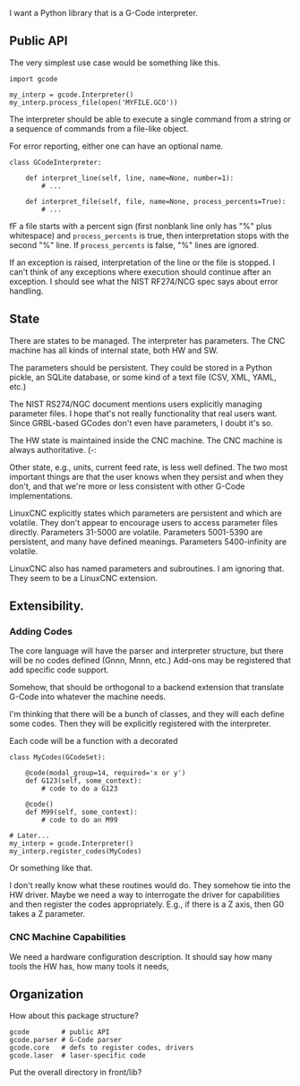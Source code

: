 I want a Python library that is a G-Code interpreter.

## Public API

The very simplest use case would be something like this.

    import gcode
    
    my_interp = gcode.Interpreter()
    my_interp.process_file(open('MYFILE.GCO'))

The interpreter should be able to execute a single command from a
string or a sequence of commands from a file-like object.

For error reporting, either one can have an optional name.

    class GCodeInterpreter:
    
        def interpret_line(self, line, name=None, number=1):
            # ...
        
        def interpret_file(self, file, name=None, process_percents=True):
            # ...

fF a file starts with a percent sign (first nonblank line only has "%"
plus whitespace) and `process_percents` is true, then interpretation
stops with the second "%" line.  If `process_percents` is false, "%"
lines are ignored.
        
If an exception is raised, interpretation of the line or the file is
stopped.  I can't think of any exceptions where execution should
continue after an exception.  I should see what the NIST RF274/NCG
spec says about error handling.

## State

There are states to be managed.  The interpreter has parameters.
The CNC machine has all kinds of internal state, both HW and SW.

The parameters should be persistent.  They could be stored in a Python
pickle, an SQLite database, or some kind of a text file (CSV, XML,
YAML, etc.)

The NIST RS274/NGC document mentions users explicitly managing
parameter files.  I hope that's not really functionality that real
users want.  Since GRBL-based GCodes don't even have parameters, I
doubt it's so.

The HW state is maintained inside the CNC machine.  The CNC machine
is always authoritative. (-:

Other state, e.g., units, current feed rate, is less well defined.
The two most important things are that the user knows when they
persist and when they don't, and that we're more or less consistent
with other G-Code implementations.

LinuxCNC explicitly states which parameters are persistent and which
are volatile.  They don't appear to encourage users to access
parameter files directly.  Parameters 31-5000 are volatile.
Parameters 5001-5390 are persistent, and many have defined meanings.
Parameters 5400-infinity are volatile.

LinuxCNC also has named parameters and subroutines.  I am ignoring
that.  They seem to be a LinuxCNC extension.


## Extensibility.

### Adding Codes

The core language will have the parser and interpreter structure,
but there will be no codes defined (Gnnn, Mnnn, etc.)  Add-ons may
be registered that add specific code support.
  
Somehow, that should be orthogonal to a backend extension that
translate G-Code into whatever the machine needs.

I'm thinking that there will be a bunch of classes, and they
will each define some codes.  Then they will be explicitly registered
with the interpreter.

Each code will be a function with a decorated

    class MyCodes(GCodeSet):
    
        @code(modal_group=14, required='x or y')
        def G123(self, some_context):
            # code to do a G123

        @code()
        def M99(self, some_context):
            # code to do an M99

    # Later...
    my_interp = gcode.Interpreter()
    my_interp.register_codes(MyCodes)

Or something like that.

I don't really know what these routines would do.  They somehow
tie into the HW driver.  Maybe we need a way to interrogate the driver
for capabilities and then register the codes appropriately.  E.g., if
there is a Z axis, then G0 takes a Z parameter.


### CNC Machine Capabilities

We need a hardware configuration description.  It should say how many
tools the HW has, how many tools it needs,


## Organization

How about this package structure?

    gcode        # public API
    gcode.parser # G-Code parser
    gcode.core   # defs to register codes, drivers
    gcode.laser  # laser-specific code

Put the overall directory in front/lib?


